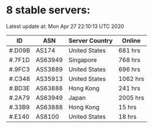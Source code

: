 # 8 stable servers:

Latest update at: Mon Apr 27 22:10:13 UTC 2020

| ID | ASN | Server Country | Online |
| -- | --- | -------------- | ------ |
| #.D09B | AS174 | United States | 681 hrs |
| #.7F1D | AS63949 | Singapore | 768 hrs |
| #.9FC3 | AS53889 | United States | 696 hrs |
| #.C348 | AS35913 | United States | 1062 hrs |
| #.BD3E | AS63888 | Hong Kong | 241 hrs |
| #.2A79 | AS63949 | Japan | 2005 hrs |
| #.33B9 | AS63888 | Hong Kong | 15 hrs |
| #.E140 | AS8100 | United States | 18 hrs |

